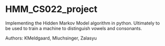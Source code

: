 # HMM_CS022_project
Implementing the Hidden Markov Model algorithm in python. Ultimately to be used to train a machine to distinguish vowels and consonants.

Authors:
KMeldgaard,
Mluchsinger,
Zalasyu
